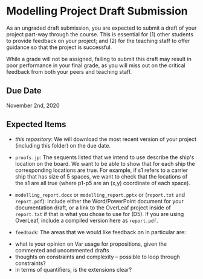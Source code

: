 # Modelling Project Draft Submission

As an ungraded draft submission, you are expected to submit a draft of your project part-way through the course. This is essential for (1) other students to provide feedback on your project; and (2) for the teaching staff to offer guidance so that the project is successful.

While a grade will not be assigned, failing to submit this draft may result in poor performance in your final grade, as you will miss out on the critical feedback from both your peers and teaching staff.

## Due Date

November 2nd, 2020

## Expected Items

* *this repository*: We will download the most recent version of your project (including this folder) on the due date.

* `proofs.jp`: The sequents listed that we intend to use describe the ship's location on the board. We want to be able to show that for each ship the corresponding locations are true. For example, if s1 refers to a carrier ship that has size of 5 spaces, we want to check that the locations of the s1 are all true (where p1-p5 are an (x,y) coordinate of each space). 

* `modelling_report.docx` or `modelling_report.pptx` or (`report.txt` and `report.pdf`): Include either the Word/PowerPoint document for your documentation draft, or a link to the OverLeaf project inside of `report.txt` if that is what you chose to use for (D5). If you are using OverLeaf, include a compiled version here as `report.pdf`.

* `feedback`: The areas that we would like feedback on in particular are:
- what is your opinion on Var usage for propositions, given the commented and uncommented drafts
- thoughts on constraints and complexity – possible to loop through constraints?
- in terms of quantifiers, is the extensions clear?

